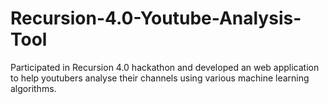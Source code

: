 # Recursion-4.0-Youtube-Analysis-Tool
Participated in Recursion 4.0 hackathon and developed an web application to help youtubers analyse their channels using various machine learning algorithms.
